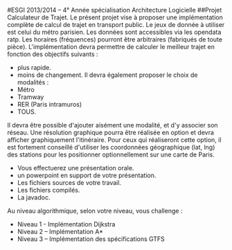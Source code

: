 #ESGI 2013/2014 – 4° Année spécialisation Architecture Logicielle
##Projet Calculateur de Trajet.
Le présent projet vise à proposer une implémentation complète de calcul de trajet en transport public. Le jeux de donnée à utiliser est celui du métro parisien. Les données sont accessibles via les opendata ratp. Les horaires (fréquences) pourront être arbitraires (fabriqués de toute pièce).
L'implémentation devra permettre de calculer le meilleur trajet en fonction des objectifs suivants :
* plus rapide.
* moins de changement.
Il devra également proposer le choix de modalités :
* Métro
* Tramway
* RER (Paris intramuros)
* TOUS.

Il devra être possible d'ajouter aisément une modalité, et d'y associer son réseau.
Une résolution graphique pourra être réalisée en option et devra afficher graphiquement l'itinéraire. Pour ceux qui réaliseront cette option, il est fortement conseillé d'utiliser les coordonnées géographique (lat, lng) des stations pour les positionner optionnellement sur une carte de Paris.
* Vous effectuerez une présentation orale.
* un powerpoint en support de votre présentation.
* Les fichiers sources de votre travail.
* Les fichiers compilés.
* La javadoc.

Au niveau algorithmique, selon votre niveau, vous
challenge :
* Niveau 1 - Implémentation Dijkstra
* Niveau 2 – Implémentation A*
* Niveau 3 – Implémentation des spécifications GTFS
